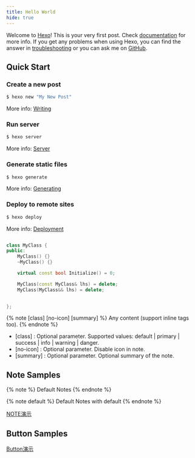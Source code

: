 ```yaml
---
title: Hello World
hide: true
---
```

Welcome to [Hexo](https://hexo.io/)! This is your very first post. Check [documentation](https://hexo.io/docs/) for more info. If you get any problems when using Hexo, you can find the answer in [troubleshooting](https://hexo.io/docs/troubleshooting.html) or you can ask me on [GitHub](https://github.com/hexojs/hexo/issues).

## Quick Start

### Create a new post

``` bash
$ hexo new "My New Post"
```

More info: [Writing](https://hexo.io/docs/writing.html)

### Run server

``` bash
$ hexo server
```

More info: [Server](https://hexo.io/docs/server.html)

### Generate static files

``` bash
$ hexo generate
```

More info: [Generating](https://hexo.io/docs/generating.html)

### Deploy to remote sites

``` bash
$ hexo deploy
```

More info: [Deployment](https://hexo.io/docs/one-command-deployment.html)



``` cpp

class MyClass {
public:
    MyClass() {}
    ~MyClass() {}

    virtual const bool Initialize() = 0;

    MyClass(const MyClass& lhs) = delete;
    MyClass(MyClass&& lhs) = delete;

    
};


```


{% note [class] [no-icon] [summary] %}
Any content (support inline tags too).
{% endnote %}

- [class] : Optional parameter. Supported values: default | primary | success | info | warning | danger.
- [no-icon] : Optional parameter. Disable icon in note.
- [summary] : Optional parameter. Optional summary of the note.


## Note Samples

{% note %}
Default Notes
{% endnote %}

{% note default %}
Default Notes with default
{% endnote %}


[NOTE演示](https://blog.17lai.site/posts/cf0f47fd/#tag-note)


## Button Samples

[Button演示](https://blog.17lai.site/posts/cf0f47fd/#tag-button)
